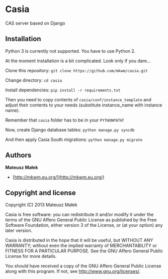 Casia
=====

CAS server based on Django

Installation
------------

Python 3 is currently not supported. You have to use Python 2.

At the moment installation is a bit complicated. Look only if you dare...

Clone this repository:
``git clone https://github.com/mkwm/casia.git``

Change directory:
``cd casia``

Install dependencies:
``pip install -r requirements.txt``

Then you need to copy contents of ``casia/conf/instance_template`` and adjust
their contents to your needs (substitute instance_name with instance name).

Remember that ``casia`` folder has to be in your ``PYTHONPATH``!

Now, create Django database tables:
``python manage.py syncdb``

And then apply Casia South migrations:
``python manage.py migrate``

Authors
-------

**Mateusz Małek**
+ [http://mkwm.eu.org/](http://mkwm.eu.org/)

Copyright and license
---------------------

Copyright (C) 2013 Mateusz Małek

Casia is free software: you can redistribute it and/or modify
it under the terms of the GNU Affero General Public License as
published by the Free Software Foundation, either version 3 of the
License, or (at your option) any later version.

Casia is distributed in the hope that it will be useful,
but WITHOUT ANY WARRANTY; without even the implied warranty of
MERCHANTABILITY or FITNESS FOR A PARTICULAR PURPOSE. See the
GNU Affero General Public License for more details.

You should have received a copy of the GNU Affero General Public License
along with this program. If not, see <http://www.gnu.org/licenses/>.
